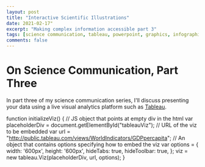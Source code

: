 ```yaml
---
layout: post
title: "Interactive Scientific Illustrations"
date: 2021-02-17"
excerpt: "Making complex information accessible part 3"
tags: [science communication, tableau, powerpoint, graphics, infographics]
comments: false
---
```

On Science Communication, Part Three
=======================
In part three of my science communication series, I'll discuss presenting your data using a live visual analytics platform such as [Tableau](https://www.tableau.com/products/desktop).

<script src="https://public.tableau.com/javascripts/api/tableau-2.min.js"></script>

function initializeViz() {
  // JS object that points at empty div in the html
  var placeholderDiv = document.getElementById("tableauViz");
  // URL of the viz to be embedded
  var url = "http://public.tableau.com/views/WorldIndicators/GDPpercapita";
  // An object that contains options specifying how to embed the viz
  var options = {
    width: '600px',
    height: '600px',
    hideTabs: true,
    hideToolbar: true,
  };
  viz = new tableau.Viz(placeholderDiv, url, options);
}
<div id="tableauViz"></div>
